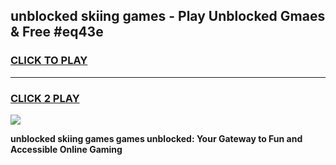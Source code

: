 
## unblocked skiing games - Play Unblocked Gmaes & Free #eq43e
<h3>
<a href="https://premium.freeplayer.one?title=unblocked_skiing_games&ref=01M">CLICK TO PLAY</a></h3>
<hr>

<h3>
<a href="https://premium.freeplayer.one?title=unblocked_skiing_games&ref=01M">CLICK 2 PLAY</a>
  
</h3>

<a href="https://premium.freeplayer.one?title=unblocked_skiing_games&ref=01M"><img src="https://clearcache.store/games.png"></a>


**unblocked skiing games games unblocked: Your Gateway to Fun and Accessible Online Gaming**
